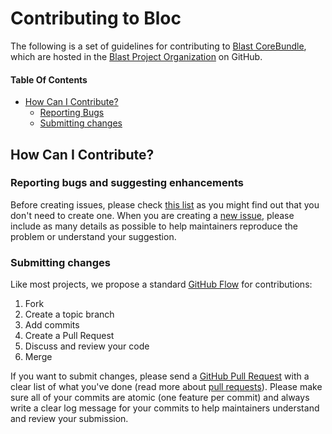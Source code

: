 # Contributing to Bloc

The following is a set of guidelines for contributing to [Blast CoreBundle](https://github.com/blast-project/CoreBundle), which are hosted in the [Blast Project Organization](https://github.com/blast-project) on GitHub.

#### Table Of Contents
* [How Can I Contribute?](#how-can-i-contribute)
  * [Reporting Bugs](#reporting-bugs-and-suggesting-enhancements)
  * [Submitting changes](#submitting-changes)

## How Can I Contribute?

### Reporting bugs and suggesting enhancements

Before creating issues, please check [this list](https://github.com/issues?q=is%3Aissue+user%3Ablast-project+sort%3Acomments-desc) as you might find out that you don't need to create one. When you are creating a [new issue](https://github.com/blast-project/CoreBundle/issues/new), please include as many details as possible to help maintainers reproduce the problem or understand your suggestion.


### Submitting changes

Like most projects, we propose a standard [GitHub Flow](https://guides.github.com/introduction/flow/index.html) for contributions:

1. Fork
2. Create a topic branch
3. Add commits
4. Create a Pull Request
5. Discuss and review your code
6. Merge

If you want to submit changes, please send a [GitHub Pull Request](https://github.com/blast-project/CoreBundle/pull/new/master) with a clear list of what you've done (read more about [pull requests](https://help.github.com/categories/collaborating-with-issues-and-pull-requests/)). Please make sure all of your commits are atomic (one feature per commit) and always write a clear log message for your commits to help maintainers understand and review your submission.

